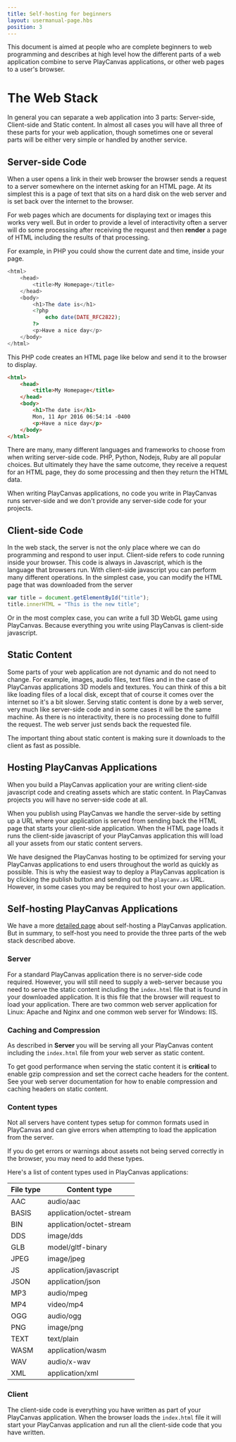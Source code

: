 ```yaml
---
title: Self-hosting for beginners
layout: usermanual-page.hbs
position: 3
---
```


This document is aimed at people who are complete beginners to web programming and describes at high level how the different parts of a web application combine to serve PlayCanvas applications, or other web pages to a user's browser.

# The Web Stack

In general you can separate a web application into 3 parts: Server-side, Client-side and Static content. In almost all cases you will have all three of these parts for your web application, though sometimes one or several parts will be either very simple or handled by another service.

## Server-side Code

When a user opens a link in their web browser the browser sends a request to a server somewhere on the internet asking for an HTML page. At its simplest this is a page of text that sits on a hard disk on the web server and is set back over the internet to the browser.

For web pages which are documents for displaying text or images this works very well. But in order to provide a level of interactivity often a server will do some processing after receiving the request and then **render** a page of HTML including the results of that processing.

For example, in PHP you could show the current date and time, inside your page.

```php
<html>
    <head>
        <title>My Homepage</title>
    </head>
    <body>
        <h1>The date is</h1>
        <?php
            echo date(DATE_RFC2822);
        ?>
        <p>Have a nice day</p>
    </body>
</html>
```

This PHP code creates an HTML page like below and send it to the browser to display.

```html
<html>
    <head>
        <title>My Homepage</title>
    </head>
    <body>
        <h1>The date is</h1>
        Mon, 11 Apr 2016 06:54:14 -0400
        <p>Have a nice day</p>
    </body>
</html>
```

There are many, many different languages and frameworks to choose from when writing server-side code. PHP, Python, Nodejs, Ruby are all popular choices. But ultimately they have the same outcome, they receive a request for an HTML page, they do some processing and then they return the HTML data.

When writing PlayCanvas applications, no code you write in PlayCanvas runs server-side and we don't provide any server-side code for your projects.

## Client-side Code

In the web stack, the server is not the only place where we can do programming and respond to user input. Client-side refers to code running inside your browser. This code is always in Javascript, which is the language that browsers run. With client-side javascript you can perform many different operations. In the simplest case, you can modify the HTML page that was downloaded from the server

```javascript
var title = document.getElementById("title");
title.innerHTML = "This is the new title";
```

Or in the most complex case, you can write a full 3D WebGL game using PlayCanvas. Because everything you write using PlayCanvas is client-side javascript.

## Static Content

Some parts of your web application are not dynamic and do not need to change. For example, images, audio files, text files and in the case of PlayCanvas applications 3D models and textures. You can think of this a bit like loading files of a local disk, except that of course it comes over the internet so it's a bit slower. Serving static content is done by a web server, very much like server-side code and in some cases it will be the same machine. As there is no interactivity, there is no processing done to fulfill the request. The web server just sends back the requested file.

The important thing about static content is making sure it downloads to the client as fast as possible.

## Hosting PlayCanvas Applications

When you build a PlayCanvas application your are writing client-side javascript code and creating assets which are static content. In PlayCanvas projects you will have no server-side code at all.

When you publish using PlayCanvas we handle the server-side by setting up a URL where your application is served from sending back the HTML page that starts your client-side application. When the HTML page loads it runs the client-side javascript of your PlayCanvas application this will load all your assets from our static content servers.

We have designed the PlayCanvas hosting to be optimized for serving your PlayCanvas applications to end users throughout the world as quickly as possible. This is why the easiest way to deploy a PlayCanvas application is by clicking the publish button and sending out the `playcanv.as` URL. However, in some cases you may be required to host your own application.

## Self-hosting PlayCanvas Applications

We have a more [detailed page][1] about self-hosting a PlayCanvas application. But in summary, to self-host you need to provide the three parts of the web stack described above.

### Server

For a standard PlayCanvas application there is no server-side code required. However, you will still need to supply a web-server because you need to serve the static content including the `index.html` file that is found in your downloaded application. It is this file that the browser will request to load your application. There are two common web server application for Linux: Apache and Nginx and one common web server for Windows: IIS.

### Caching and Compression

As described in **Server** you will be serving all your PlayCanvas content including the `index.html` file from your web server as static content.

To get good performance when serving the static content it is **critical** to enable gzip compression and set the correct cache headers for the content. See your web server documentation for how to enable compression and caching headers on static content.

### Content types

Not all servers have content types setup for common formats used in PlayCanvas and can give errors when attempting to load the application from the server. 

If you do get errors or warnings about assets not being served correctly in the browser, you may need to add these types.

Here's a list of content types used in PlayCanvas applications:

| File type | Content type             |
| --------- | ------------------------ | 
| AAC       | audio/aac                |
| BASIS     | application/octet-stream | 
| BIN       | application/octet-stream |
| DDS       | image/dds                |
| GLB       | model/gltf-binary        |
| JPEG      | image/jpeg               |
| JS        | application/javascript   |
| JSON      | application/json         |
| MP3       | audio/mpeg               |
| MP4       | video/mp4                |
| OGG       | audio/ogg                |
| PNG       | image/png                |
| TEXT      | text/plain               |
| WASM      | application/wasm         |
| WAV       | audio/x-wav              |
| XML       | application/xml          |


### Client

The client-side code is everything you have written as part of your PlayCanvas application. When the browser loads the `index.html` file it will start your PlayCanvas application and run all the client-side code that you have written.

[1]: /user-manual/publishing/web/self-hosting/

